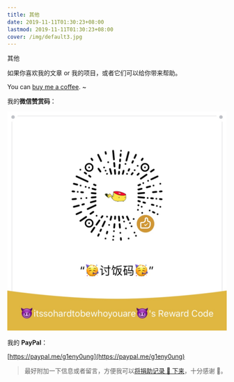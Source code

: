 ```yaml
---
title: 其他
date: 2019-11-11T01:30:23+08:00
lastmod: 2019-11-11T01:30:23+08:00
cover: /img/default3.jpg
---
```


其他

<!--more-->

如果你喜欢我的文章 or 我的项目，或者它们可以给你带来帮助。

You can [buy me a coffee](/posts/buy-me-a-coffee). ~

我的**微信赞赏码**：

<img class="ui image" src="/me/微信赞赏码.jpeg" alt="wechat" />

我的 **PayPal**：

[https://paypal.me/g1eny0ung](https://paypal.me/g1eny0ung)

> 最好附加一下信息或者留言，方便我可以[将捐助记录 📝 下来](/posts/buy-me-a-coffee)，十分感谢 🙏。
